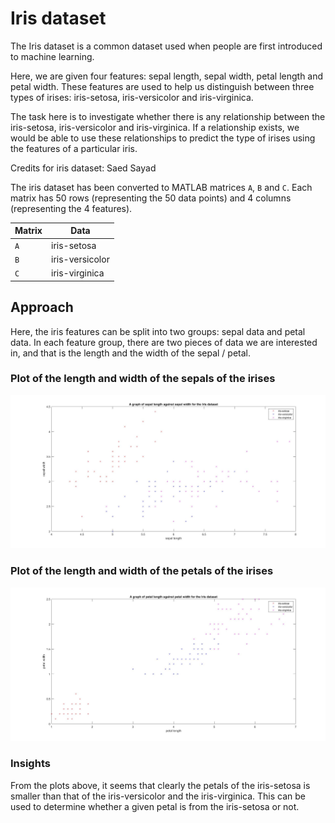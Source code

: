 # Iris dataset

The Iris dataset is a common dataset used when people are first introduced to machine learning.

Here, we are given four features: sepal length, sepal width, petal length and petal width. These features are used to help us distinguish between three types of irises: iris-setosa, iris-versicolor and iris-virginica.

The task here is to investigate whether there is any relationship between the iris-setosa, iris-versicolor and iris-virginica. If a relationship exists, we would be able to use these relationships to predict the type of irises using the features of a particular iris.

Credits for iris dataset: Saed Sayad

The iris dataset has been converted to MATLAB matrices `A`, `B` and `C`. Each matrix has 50 rows (representing the 50 data points) and 4 columns (representing the 4 features).

Matrix | Data
------------ | -------------
`A` | iris-setosa
`B` | iris-versicolor
`C` | iris-virginica

## Approach

Here, the iris features can be split into two groups: sepal data and petal data. In each feature group, there are two pieces of data we are interested in, and that is the length and the width of the sepal / petal.

### Plot of the length and width of the sepals of the irises

![Plot of the length and width of the iris sepals](https://raw.githubusercontent.com/engscientist/ml-workshop-material/master/iris_sepal_plot.jpg)

### Plot of the length and width of the petals of the irises

![Plot of the length and width of the iris petals](https://raw.githubusercontent.com/engscientist/ml-workshop-material/master/iris_petal_plot.jpg)

### Insights

From the plots above, it seems that clearly the petals of the iris-setosa is smaller than that of the iris-versicolor and the iris-virginica. This can be used to determine whether a given petal is from the iris-setosa or not.


